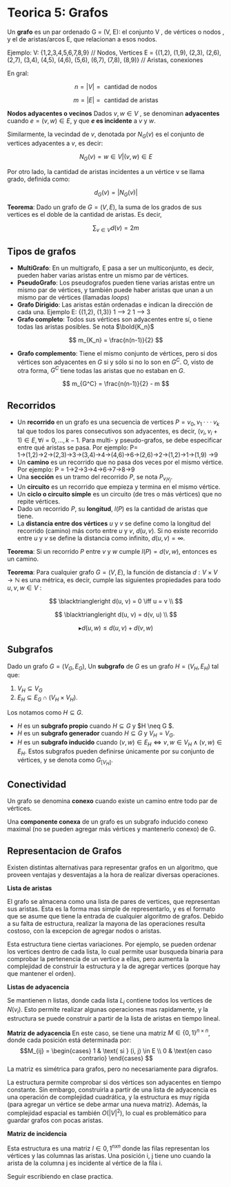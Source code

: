# Teorica 5: Grafos 

Un **grafo** es un par ordenado G = (V, E): el conjunto V , de vértices o nodos , y el de aristas/arcos E, que relacionan a esos nodos.

Ejemplo: 
V: {1,2,3,4,5,6,7,8,9} // Nodos, Vertices
E = {(1,2), (1,9), (2,3), (2,6), (2,7), (3,4), (4,5), (4,6), (5,6), (6,7), (7,8), (8,9)} // Aristas, conexiones

En gral:

$$
n = |V| = \text{ cantidad de nodos}
$$

$$
m = |E| = \text{ cantidad de aristas}
$$

**Nodos adyacentes o vecinos**
Dados $v, w \in V$ , se denominan **adyacentes** cuando $e = (v, w) ∈ E$, y que **$e$ es incidente** a $v$ y $w$. 

Similarmente, la vecindad de $v$, denotada por $N_G(v)$ es el conjunto de vertices adyacentes a $v$, es decir:

$$
N_G(v) = {w ∈ V | (v, w) ∈ E}
$$

Por otro lado, la cantidad de aristas incidentes a un vértice v se llama grado, definida como:

$$
d_G(v) = |N_G(v)|
$$

**Teorema**: Dado un grafo de $G = (V, E)$, la suma de los grados de sus vertices es el doble de la cantidad de aristas. Es decir,

$$
\sum_{v \in V}{d(v)} = 2m
$$

## Tipos de grafos
* **MultiGrafo**: En un multigrafo, E pasa a ser un multiconjunto, es decir, pueden haber varias aristas entre un mismo par de vértices.
* **PseudoGrafo**: Los pseudografos pueden tiene varias aristas entre un mismo par de vértices, y también puede haber aristas que unan a un mismo par de vértices (llamadas *loops*)
* **Grafo Dirigido**: Las aristas están ordenadas e indican la dirección de cada una. Ejemplo E: {(1,2), (1,3)}
  1 --> 2
  1 --> 3
* **Grafo completo**: Todos sus vértices son adyacentes 
entre sí, o tiene todas las aristas posibles. Se nota $\bold{K_n}$

$$
m_{K_n} = \frac{n(n-1)}{2}
$$
* **Grafo complemento**: Tiene el mismo conjunto de vértices, pero si dos vértices son adyacentes en $G$ si y sólo si no lo son en $G^C$. O, visto de otra forma, $G^C$ tiene todas las aristas que no estaban en $G$.

$$
m_{G^C} = \frac{n(n-1)}{2} - m
$$

## Recorridos
* Un **recorrido** en un grafo es una secuencia de vertices $P = v_0, v_1 · · · v_k$ tal que todos los pares consecutivos son adyacentes, es decir, $(v_i, v_i+1) ∈ E,  ∀i = 0, ..., k − 1$. Para multi- y pseudo-grafos, se debe especificar entre qué aristas se pasa. Por ejemplo:
    P= 1→(1,2)→2→(2,3)→3→(3,4)→4→(4,6)→6→(2,6)→2→(1,2)→1→(1,9)
→9
* Un **camino** es un recorrido que no pasa dos veces por el mismo vértice. Por ejemplo:
    P = 1→2→3→4→6→7→8→9
* Una **sección** es un tramo del recorrido $P$, se nota $P_{v_iv_j}$.
* Un **circuito** es un recorrido que empieza y termina en el mismo vértice.
* Un **ciclo o circuito simple** es un circuito (de tres o más vértices) que no repite vértices.
* Dado un recorrido $P$, su **longitud**, $l(P)$ es la cantidad de aristas que tiene.
* La **distancia entre dos vértices** $u$ y $v$ se define como la longitud del recorrido (camino) más corto entre $u$ y $v$, $d(u,v)$.
Si no existe recorrido entre $u$ y $v$ se define la distancia como infinito, $d(u,v) = ∞$.

**Teorema**: Si un recorrido $P$ entre $v$ y $w$ cumple $l(P) = d(v, w)$, entonces es un camino.

**Teorema**: Para cualquier grafo $G = (V, E)$, la función de distancia $d : V × V \rightarrow \mathbb{N}$ es una métrica, es decir, cumple las siguientes propiedades para todo $u, v, w ∈ V$ :

$$
\blacktriangleright d(u, v) = 0 \iff u = v \\
$$

$$
\blacktriangleright d(u, v) = d(v, u) \\
$$

$$
\blacktriangleright d(u, w) ≤ d(u, v) + d(v, w) 
$$

## Subgrafos
Dado un grafo $G = (V_G, E_G)$,
Un **subgrafo** de $G$ es un grafo $H = (V_H, E_H)$ tal que:
  1. $V_H ⊆ V_G$ 
  2. $E_H ⊆ E_G ∩ (V_H × V_H)$.

Los notamos como $H ⊆ G$.

* $H$ es un **subgrafo propio** cuando $H ⊆ G$ y $H \neq G $.
* $H$ es un **subgrafo generador** cuando $H ⊆ G$ y $V_H = V_G$.
* $H$ es un **subgrafo inducido** cuando $(v, w) ∈ E_H \iff v, w ∈ V_H ∧ (v, w) ∈ E_H$. 
  Estos subgrafos pueden definirse únicamente por su conjunto de vértices, y se denota como $G_{[V_H]}$.

## Conectividad
Un grafo se denomina **conexo** cuando existe un camino entre todo par de vértices. 

Una **componente conexa** de un grafo es un subgrafo inducido conexo maximal (no se pueden agregar más vértices y mantenerlo conexo) de G.

## Representacion de Grafos
Existen distintas alternativas para representar grafos en un algoritmo, que proveen ventajas y desventajas a la hora de realizar diversas operaciones.

**Lista de aristas**

 El grafo se almacena como una lista de pares de vertices, que representan sus aristas. Esta
es la forma mas simple de representarlo, y es el formato que se asume que tiene la entrada de cualquier algoritmo de grafos. Debido a su falta de estructura, realizar la mayorıa de las operaciones resulta costoso, con la excepcion de agregar nodos o aristas.

Esta estructura tiene ciertas variaciones. Por ejemplo, se pueden ordenar los vertices dentro de cada lista, lo cual permite usar busqueda binaria para comprobar la pertenencia de un vertice a ellas, pero aumenta la complejidad de construir la estructura y la de agregar vertices (porque
hay que mantener el orden).

**Listas de adyacencia**

Se mantienen n listas, donde cada lista $L_i$ contiene todos los vertices de $N(v_i)$. Esto permite realizar algunas operaciones mas rapidamente, y la estructura se puede construir a partir de la lista de aristas en tiempo lineal.

**Matriz de adyacencia**
En este caso, se tiene una matriz $M ∈ \{0, 1\}^{n×n}$, donde cada posición está determinada por:
$$M_{ij} = 
\begin{cases}
1 & \text{ si } (i, j) \in E \\
0 & \text{en caso contrario}  
\end{cases}
$$
La matriz es simétrica para grafos, pero no necesariamente para digrafos.

La estructura permite comprobar si dos vértices son adyacentes en tiempo constante. Sin embargo, construirla a partir de una lista de adyacencia es una operación de complejidad cuadrática, y la estructura es muy rígida (para agregar un vértice se debe armar una nueva matriz). Además,
la complejidad espacial es también $O(|V|^2)$, lo cual es problemático para guardar grafos con pocas aristas.

**Matriz de incidencia**

Esta estructura es una matriz $I ∈ {0, 1}^{nxn}$ donde las filas representan los vértices y las columnas las aristas. Una posición i, j tiene uno cuando la arista de la columna j es incidente al vértice de la fila i.


Seguir escribiendo en clase practica.
